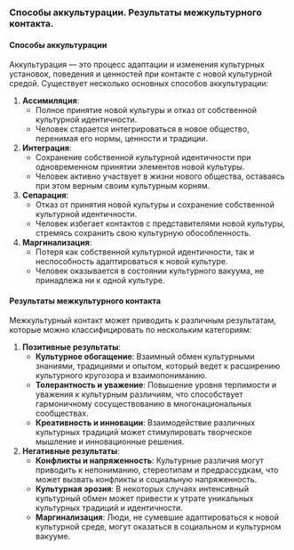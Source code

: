 ### Способы аккультурации. Результаты межкультурного контакта.
#### Способы аккультурации
Аккультурация — это процесс адаптации и изменения культурных установок, поведения и ценностей при контакте с новой культурной средой. Существует несколько основных способов аккультурации:
1. **Ассимиляция**:
    - Полное принятие новой культуры и отказ от собственной культурной идентичности.
    - Человек старается интегрироваться в новое общество, перенимая его нормы, ценности и традиции.
2. **Интеграция**:
    - Сохранение собственной культурной идентичности при одновременном принятии элементов новой культуры.
    - Человек активно участвует в жизни нового общества, оставаясь при этом верным своим культурным корням.
3. **Сепарация**:
    - Отказ от принятия новой культуры и сохранение собственной культурной идентичности.
    - Человек избегает контактов с представителями новой культуры, стремясь сохранить свою культурную обособленность.
4. **Маргинализация**:
    - Потеря как собственной культурной идентичности, так и неспособность адаптироваться к новой культуре.
    - Человек оказывается в состоянии культурного вакуума, не принадлежа ни к одной культуре.
#### Результаты межкультурного контакта
Межкультурный контакт может приводить к различным результатам, которые можно классифицировать по нескольким категориям:
1. **Позитивные результаты**:
    - **Культурное обогащение**: Взаимный обмен культурными знаниями, традициями и опытом, который ведет к расширению культурного кругозора и взаимопониманию.
    - **Толерантность и уважение**: Повышение уровня терпимости и уважения к культурным различиям, что способствует гармоничному сосуществованию в многонациональных сообществах.
    - **Креативность и инновации**: Взаимодействие различных культурных традиций может стимулировать творческое мышление и инновационные решения.
2. **Негативные результаты**:
    - **Конфликты и напряженность**: Культурные различия могут приводить к непониманию, стереотипам и предрассудкам, что может вызвать конфликты и социальную напряженность.
    - **Культурная эрозия**: В некоторых случаях интенсивный культурный обмен может привести к утрате уникальных культурных традиций и идентичности.
    - **Маргинализация**: Люди, не сумевшие адаптироваться к новой культурной среде, могут оказаться в социальном и культурном вакууме.